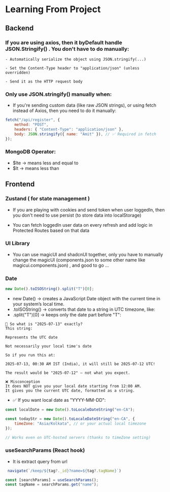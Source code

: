 # Learning From Project

## Backend

### If you are using axios, then it byDefault handle JSON.Stringify() . You don't have to do manually:

```
- Automatically serialize the object using JSON.stringify(...)

- Set the Content-Type header to "application/json" (unless overridden)

- Send it as the HTTP request body

```

### Only use JSON.stringify() manually when:

-   If you're sending custom data (like raw JSON strings), or using fetch instead of Axios, then you need to do it manually:

```javascript
fetch("/api/register", {
    method: "POST",
    headers: { "Content-Type": "application/json" },
    body: JSON.stringify({ name: "Amit" }), // ✅ Required in fetch
});
```

### MongoDB Operator:

- $lte -> means less and equal to
- $lt -> means less than

## Frontend

### Zustand ( for state management )

-   If you are playing with cookies and send token when user loggedIn, then you don't need to use persist (to store data into localStorage)

-   You can fetch loggedIn user data on every refresh and add logic in Protected Routes based on that data

### UI Library

-   You can use magicUI and shadcnUI together, only you have to manually change the magicUI (components.json to some other name like magicui.components.json) , and good to go ...

### Date

```javascript
new Date().toISOString().split("T")[0];
```

-   new Date() → creates a JavaScript Date object with the current time in your system’s local time.
-   .toISOString() → converts that date to a string in UTC timezone, like:
-   .split("T")[0] → keeps only the date part before "T":

```
🧠 So what is "2025-07-13" exactly?
This string:

Represents the UTC date

Not necessarily your local time's date

So if you run this at:

2025-07-13, 00:30 AM IST (India), it will still be 2025-07-12 UTC!

The result would be "2025-07-12" — not what you expect.

❌ Misconception
It does NOT give you your local date starting from 12:00 AM.
It gives you the current UTC date, formatted as a string.
```

-   ✅ If you want local date as "YYYY-MM-DD":

```javascript
const localDate = new Date().toLocaleDateString("en-CA");
```

```javascript
const todayStr = new Date().toLocaleDateString("en-CA", {
    timeZone: "Asia/Kolkata", // or your actual local timezone
});

// Works even on UTC-hosted servers (thanks to timeZone setting)
```

### useSearchParams (React hook)

- It is extract query from url

```javascript
 navigate(`/keep/${tag?._id}?name=${tag?.tagName}`)

const [searchParams] = useSearchParams();
const tagName = searchParams.get("name");
```